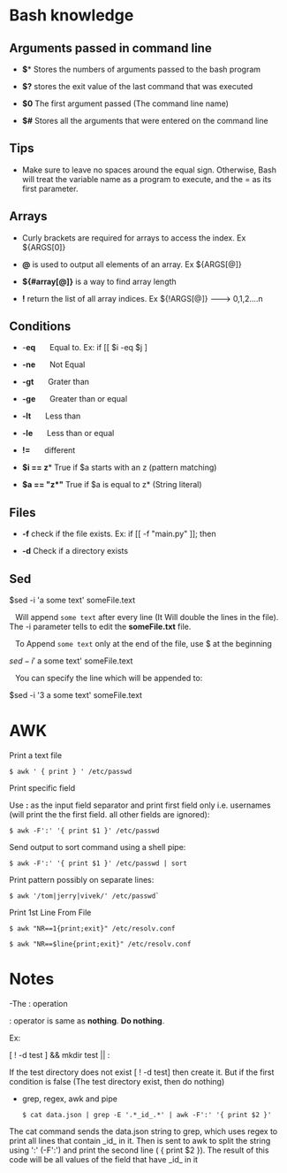 # Bash knowledge

  

  

  

## Arguments passed in command line

  

  

-  **$*** Stores the numbers of arguments passed to the bash program

  

  

-  **$?** stores the exit value of the last command that was executed

  

  

-  **$0** The first argument passed (The command line name)

  

  

-  **$#** Stores all the arguments that were entered on the command line

  

  

  

## Tips

  

  

- Make sure to leave no spaces around the equal sign. Otherwise, Bash will treat the variable name as a program to execute, and the = as its first parameter.

  

  

  

## Arrays

  

  

- Curly brackets are required for arrays to access the index. Ex ${ARGS[0]}

  

  

-  **@** is used to output all elements of an array. Ex ${ARGS[@]}

  

  

-  **${#array[@]}** is a way to find array length

  

  

-  **!** return the list of all array indices. Ex ${!ARGS[@]} ---> 0,1,2....n

  

  

  

## Conditions

  

  

- -**eq**  &ensp;  &ensp; Equal to. Ex: if [[ $i -eq $j ]

  

-  **-ne**  &ensp;  &ensp; Not Equal

  

-  **-gt**  &ensp;  &ensp; Grater than

  

-  **-ge**  &ensp;  &ensp; Greater than or equal

  

-  **-lt**  &ensp;  &ensp; Less than

  

-  **-le**  &ensp;  &ensp; Less than or equal

  

-  **!=**  &ensp;  &ensp; different

  

-  **\$i == z*** True if $a starts with an z (pattern matching)

  

-  **\$a == "z\*"** True if $a is equal to z* (String literal)

  

## Files

  

-  **-f** check if the file exists. Ex: if [[ -f "main.py" ]]; then

  

-  **-d** Check if a directory exists

  

## Sed

  

$sed -i 'a some text' someFile.text

&ensp; Will append `some text` after every line (It Will double the lines in the file). The -i parameter tells to edit the **someFile.txt** file.

&ensp; To Append `some text` only at the end of the file, use $ at the beginning

  

$sed -i '$ a some text' someFile.text

&ensp; You can specify the line which will be appended to:

  

$sed -i '3 a some text' someFile.text

  

# AWK

Print a text file
	
	$ awk ' { print } ' /etc/passwd
  
  Print specific field

Use  **:** as the input field separator and print first field only i.e. usernames (will print the the first field. all other fields are ignored):

	$ awk -F':' '{ print $1 }' /etc/passwd

Send output to sort command using a shell pipe:  

	$ awk -F':' '{ print $1 }' /etc/passwd | sort
  
  Print pattern possibly on separate lines:  

	$ awk '/tom|jerry|vivek/' /etc/passwd`

Print 1st Line From File

	$ awk "NR==1{print;exit}" /etc/resolv.conf  
  
	$ awk "NR==$line{print;exit}" /etc/resolv.conf

# Notes

  

 -The : operation

: operator is same as **nothing**. **Do nothing**.

Ex:

[ ! -d test ] && mkdir test || :

  

If the test directory does not exist [ ! -d test] then create it. But if the first condition is false (The test directory exist, then do nothing)

 - grep, regex, awk and pipe

       $ cat data.json | grep -E '.*_id_.*' | awk -F':' '{ print $2 }'   

The cat command sends the data.json string to grep, which uses regex to print all lines that contain \_id_ in it. Then is sent to awk to split the string using ':' (-F':') and print the second line ( { print $2 }). The result of this code will be all values of the field that have \_id_ in it  